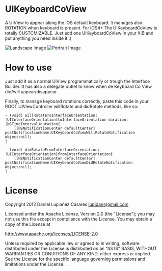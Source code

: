 UIKeyboardCoView
================

A UIView to appear along the iOS default keyboard. It manages also ROTATION when keyboard is present. For iOS4+
The UIKeyboardCoView is totally CUSTOMIZABLE. Just add one UIKeyboardCoView in your XIB and put anything you need inside it :)

![Landscape Image](https://github.com/lupidan/UIKeyboardCoView/raw/master/landscape.png "Landscape Image")
![Portrait Image](https://github.com/lupidan/UIKeyboardCoView/raw/master/portrait.png "Portrait Image")

How to use
================
Just add it as a normal UIView programmatically or trough the Interface Builder.
It has also a delegate outlet to know when de Keyboard Co View did/will appear/disappear.

Finally, to manage keyboard rotations correctly, paste this code in your ROOT UIViewController willRotate and didRotate methods, like so:

	- (void) willRotateToInterfaceOrientation:(UIInterfaceOrientation)toInterfaceOrientation duration:(NSTimeInterval)duration{
    	[[NSNotificationCenter defaultCenter] postNotificationName:UIKeyboardCoViewWillRotateNotification object:nil];
	}

	- (void) didRotateFromInterfaceOrientation:(UIInterfaceOrientation)fromInterfaceOrientation{
	    [[NSNotificationCenter defaultCenter] postNotificationName:UIKeyboardCoViewDidRotateNotification object:nil];
	}
	
License
================
Copyright 2012 Daniel Lupiañez Casares <lupidan@gmail.com>
     
Licensed under the Apache License, Version 2.0 (the "License");
you may not use this file except in compliance with the License.
You may obtain a copy of the License at
     
http://www.apache.org/licenses/LICENSE-2.0
     
Unless required by applicable law or agreed to in writing, software
distributed under the License is distributed on an "AS IS" BASIS,
WITHOUT WARRANTIES OR CONDITIONS OF ANY KIND, either express or implied.
See the License for the specific language governing permissions and
limitations under the License.